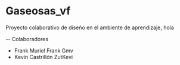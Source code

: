# Gaseosas_vf

Proyecto colaborativo de diseño en el ambiente de aprendizaje, hola

-- Colaboradores

- Frank Muriel Frank Gmv
- Kevin Castrillón ZutKevi
